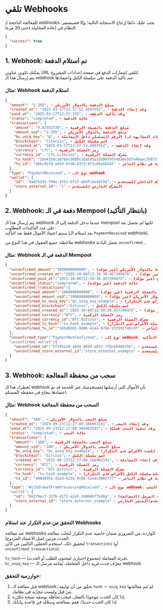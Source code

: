 # تلقي Webhooks

للمعالجة الناجحة لـ webhooks، يجب عليك دائمًا إرجاع الاستجابة التالية؛ وإلا فسيستمر النظام في إعادة المحاولة (حتى 30 مرة):

```json
{
  "success": true
}
```

## 1. Webhook: تم استلام الدفعة

يمكنك تكوين عناوين URL لتلقي إشعارات الدفع في صفحة إعدادات المشروع.  
يتم إرسال هذا الـ webhook عند تأكيد الدفعة على سلسلة الكتل واعتمادها.

### مثال: Webhook استلام الدفعة

```json
{
  "amount": "2.395", - مبلغ الدفعة بالدولار الأمريكي
  "created_at": "2025-03-17T12:57:52.449795Z", - وقت إنشاء الدفعة
  "paid_at": "2025-03-17T12:57:19Z", - وقت تأكيد الدفعة
  "status": "completed", - حالة الدفعة
  "transactions": {
    "amount": "0.02552778", - مبلغ الدفعة بالعملة الرقمية
    "amount_usd": "2.395", - مبلغ الدفعة بالدولار الأمريكي
    "bc_uniq_key": "0", - الرقم التسلسلي داخل المعاملة (مهم للشبكات المشابهة لـ BTC؛ يضمن bc_uniq_key + tx_hash التفرد)
    "blockchain": "litecoin", - اسم سلسلة الكتل
    "created_at": "2025-03-17T12:57:52.449795Z", - وقت إنشاء الدفعة
    "currency": "LTC", - رمز العملة الرقمية
    "currency_id": "LTC.Litecoin", - معرّف العملة الرقمية
    "tx_hash": "2be41b0cad76bc5699c3da5d5a1d390f9fb4038e5bfe49aec3b675f9dd4515fd", - تجزئة المعاملة
    "tx_id": "4bbc91fd-a950-4fd0-83f3-9f1c09a6b54f" - معرّف المعاملة في نظام التاجر
  },
  "type": "PaymentReceived", - نوع الـ webhook
  "wallet": {
    "id": "9a07b545-f99e-4f51-bf37-a84fcbe4df4d", - المعرّف الداخلي للمستخدم
    "store_external_id": "1" - المعرّف الخارجي للمستخدم
  }
}
```

## 2. Webhook: دفعة في الـ Mempool (بانتظار التأكيد)

يتم إرسال هذا الـ webhook عندما تدخل الدفعة إلى الـ mempool لكنها لم تحصل بعد على عدد التأكيدات المطلوب.  
سيتم اعتماد الأموال فقط بعد التأكيد (بعد استلام الـ `PaymentReceived` webhook).

ملاحظة: جميع الحقول في هذا النوع من webhooks تحمل البادئة `unconfirmed_`.

### مثال: Webhook الدفعة في الـ Mempool

```json
{
  "unconfirmed_amount":"1000000000000", - مبلغ الدفعة بالدولار الأمريكي (غير مؤكد)
  "unconfirmed_created_at":"2025-10-06T12:39:39.457399475", - وقت إنشاء الدفعة (غير مؤكد)
  "unconfirmed_paid_at":"2025-10-06T12:39:39.457399475", - وقت الدفع (غير مؤكد)
  "unconfirmed_status":"completed", - حالة الدفعة (غير مؤكدة)
  "unconfirmed_transactions":{
    "unconfirmed_amount":"1000000000000", - مبلغ الدفعة بالعملة الرقمية (غير مؤكد)
    "unconfirmed_amount_usd":"1000000000000", - مبلغ الدفعة بالدولار الأمريكي (غير مؤكد)
    "unconfirmed_bc_uniq_key":"bc_uniq_key_example", - الرقم التسلسلي للمعاملة (لأغراض عدم التكرار)
    "unconfirmed_blockchain":"bitcoin", - اسم سلسلة الكتل
    "unconfirmed_created_at":"2025-10-06T12:39:39.457399475", - وقت إنشاء الدفعة (غير مؤكد)
    "unconfirmed_currency":"BTC", - رمز العملة الرقمية
    "unconfirmed_currency_id":"BTC.Bitcoin", - معرّف العملة الرقمية
    "unconfirmed_tx_hash":"tx_hash_example", - تجزئة المعاملة (لأغراض عدم التكرار)
    "unconfirmed_tx_id":"165d8dd3-0d9b-4144-979e-23f593f48cdf" - معرّف المعاملة في نظام التاجر
  },
  "unconfirmed_type":"PaymentNotConfirmed", - نوع الـ webhook: دفعة بانتظار التأكيد
  "unconfirmed_wallet":{
    "unconfirmed_id":"5f185a18-a8d5-469d-a853-7fbcb048635b", - المعرّف الداخلي للمستخدم
    "unconfirmed_store_external_id":"store_external_example" - المعرّف الخارجي للمستخدم
  }
}
```

## 3. Webhook: سحب من محفظة المعالجة

يُخطرك هذا الـ webhook بأن الأموال التي أرسلتها لمستخدميك عبر الخدمة قد تم اعتمادها بنجاح في محفظة المستلم.

### مثال: Webhook السحب من محفظة المعالجة

```json
{
  "amount": "100", - مبلغ السحب بالدولار الأمريكي
  "created_at": "2025-09-23T12:27:08.166963191", - وقت إنشاء السحب
  "paid_at": "2025-09-23T12:27:08.166963191", - وقت تنفيذ السحب فعليًا
  "status": "completed", - حالة السحب
  "transactions": {
    "amount": "100", - مبلغ السحب بالعملة الرقمية
    "amount_usd": "100", - مبلغ السحب بالدولار الأمريكي
    "bc_uniq_key": "bc_uniq_key_example", - معرّف فريد للحدث (لأغراض عدم التكرار)
    "blockchain": "bitcoin", - اسم سلسلة الكتل
    "created_at": "2025-09-23T12:27:08.166963191", - وقت إنشاء المعاملة
    "currency": "BTC", - رمز العملة الرقمية
    "currency_id": "BTC.Bitcoin", - معرّف العملة الرقمية
    "tx_hash": "tx_hash_example", - تجزئة معاملة سلسلة الكتل (لأغراض عدم التكرار)
    "tx_id": "408a97b1-d1e3-423e-9c8b-5ae4cd902f7f" - معرّف المعاملة في نظام التاجر
  },
  "type": "WithdrawalFromProcessingReceived", - نوع الـ webhook: إشعار بإتمام السحب
  "wallet": {
    "id": "8a279ec7-31fb-41f2-a2a5-3d066b77bd8a", - المعرّف الداخلي لمحفظة المرسل (المعالجة)
    "store_external_id": "store_external_example" - معرّف المستخدم/المتجر الخارجي
  }
}
```

### التحقق من عدم التكرار عند استلام Webhooks

عند معالجة webhooks الواردة، من الضروري ضمان خاصية عدم التكرار لتجنّب معالجة الحدث مرتين (مثل الاعتماد المزدوج).  
لتحقيق ذلك، استخدم الحقلين التاليين من كائن `transactions` (أو `unconfirmed_transactions`):

`tx_hash` — تجزئة المعاملة (مجموع اختباري لمحتوى الطلب أو الحدث).  
`bc_uniq_key` — معرّف حدث فريد داخل المعاملة، يُقدّمه مرسل الـ webhook.

### خوارزمية التحقق:
1. قبل معالجة الـ webhook، تحقّق من أن توليفة `hash + uniq_key` لم تتم معالجتها من قبل وليست مخزّنة في نظامك.
2. إذا كان الحدث موجودًا بالفعل، فيجب تجاهله بوصفه نسخة مكرّرة.
3. إذا كان الحدث جديدًا، فقم بمعالجته وسجّله في قاعدة بياناتك.